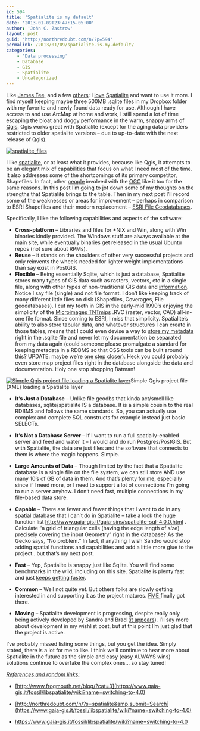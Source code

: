 ```yaml
---
id: 594
title: 'Spatialite is my default'
date: '2013-01-09T23:47:15-05:00'
author: 'John C. Zastrow'
layout: post
guid: 'http://northredoubt.com/n/?p=594'
permalink: /2013/01/09/spatialite-is-my-default/
categories:
    - 'Data processing'
    - Database
    - GIS
    - Spatialite
    - Uncategorized
---
```


Like [James Fee](http://spatiallyadjusted.com/2012/12/18/the-kml-problem/), and a few [others](http://blog.safe.com/2010/09/the-future-looks-bright-for-spatiallite/): I [love](http://northredoubt.com/n/2012/01/16/example-with-php-and-spatialite-part-1/ "Example with PHP and Spatialite, part 1") [Spatialite](http://www.gaia-gis.it/gaia-sins/) and want to use it more. I find myself keeping maybe three 500MB .sqlite files in my Dropbox folder with my favorite and newly found data ready for use. Although I have access to and use ArcMap at home and work, I still spend a lot of time escaping the bloat and doggy performance in the warm, snappy arms of [Qgis](http://qgis.org/). Qgis works great with Spatialite (except for the aging data providers restricted to older spatialite versions – due to up-to-date with the next release of Qgis).

[![spatialite_files](http://northredoubt.com/n/wp-content/uploads/2012/12/spatialite_files-300x263.png)](http://northredoubt.com/n/2013/01/09/spatialite-is-my-default/spatialite_files/)

I like [spatialite](http://slashgeo.org/2010/09/15/FOSS4G-2010-Notes-SpatiaLite-Shapefile-Future), or at least what it provides, because like Qgis, it attempts to be an elegant mix of capabilities that focus on what I need most of the time. It also addresses some of the shortcomings of its primary competitor, Shapefiles. In fact, other [people](http://slashgeo.org/2012/12/21/OGC-Draft-GeoPackage-Specification-Finally-Shapefile-Format-Replacement "http://slashgeo.org/2012/12/21/OGC-Draft-GeoPackage-Specification-Finally-Shapefile-Format-Replacement") involved with the [OGC](http://spatiallyadjusted.com/2012/12/20/ogc-draft-geopackage-specification/) like it too for the same reasons. In this post I’m going to jot down some of my thoughts on the strengths that Spatialite brings to the table. Then in my next post I’ll record some of the weaknesses or areas for improvement – perhaps in comparison to ESRI Shapefiles and their modern replacement – [ESRI File Geodatabases](http://resources.arcgis.com/content/geodatabases/10.0/file-gdb-api).

Specifically, I like the following capabilities and aspects of the software:

- **Cross-platform** – Libraries and files for \*NIX and Win, along with Win binaries kindly provided. The Windows stuff are always available at the main site, while eventually binaries get released in the usual Ubuntu repos (not sure about RPMs).
- **Reuse** – it stands on the shoulders of other very successful projects and only reinvents the wheels needed for lighter weight implementations than say exist in PostGIS.
- **Flexible** – Being essentially Sqlite, which is just a database, Spatialite stores many types of GIS data such as rasters, vectors, etc in a single file, along with other types of non-traditional GIS data and [information](https://groups.google.com/d/msg/spatialite-users/-/ZLiNvyv7wKoJ.). Notice I say file (single) and not file format. I don’t like keeping track of many different little files on disk (Shapefiles, Coverages, File geodatabases). I cut my teeth in GIS in the early-mid 1990’s enjoying the simplicity of the [Microimages TNTmips](http://www.microimages.com) .RVC (raster, vector, CAD) all-in-one file format. Since coming to ESRI, I miss that simplicity. Spatialite’s ability to also store tabular data, and whatever structures I can create in those tables, means that I could even devise a way to [store my metadata](http://gis.stackexchange.com/questions/40994/standard-for-storing-human-metadata-in-spatial-databases) right in the .sqlite file and never let my documentation be separated from my data again (could someone please promulgate a standard for keeping metadata in a RDBMS so that OSS tools can be built around this? UPDATE: maybe we’re [one step closer](https://groups.google.com/d/msg/spatialite-users/-/ZLiNvyv7wKoJ.)). Heck you could probably even store map project files right in the database alongside the data and documentation. Holy one stop shopping Batman!

[![Simple Qgis project file loading a Spatialite layer](http://northredoubt.com/n/wp-content/uploads/2012/12/qgis_project_file-300x243.png)](http://northredoubt.com/n/2013/01/09/spatialite-is-my-default/qgis_project_file/)Simple Qgis project file (XML) loading a Spatialite layer

- **It’s Just a Database** – Unlike file geodbs that kinda act/smell like databases, sqlite/spatialite IS a database. It is a simple cousin to the real RDBMS and follows the same standards. So, you can actually use complex and complete SQL constructs for example instead just basic SELECTs.

- **It’s Not a Database Server** – If I want to run a full spatially-enabled server and feed and water it – I would and do run Postgres/PostGIS. But with Spatialite, the data are just files and the software that connects to them is where the magic happens. Simple.

- **Large Amounts of Data** – Though limited by the fact that a Spatialite database is a single file on the file system, we can still store AND use many 10’s of GB of data in them. And that’s plenty for me, especially since if I need more, or I need to support a lot of connections I’m going to run a server anyhow. I don’t need fast, multiple connections in my file-based data store.
- **Capable** – There are fewer and fewer things that I want to do in any spatial database that I can’t do in Spatialite – take a look the huge function list <http://www.gaia-gis.it/gaia-sins/spatialite-sql-4.0.0.html> . Calculate “a grid of triangular cells (having the edge length of *size*) precisely covering the input Geometry” right in the database? As the Gecko says, “No problem.” In fact, if anything I wish Sandro would stop adding spatial functions and capabilities and add a little more glue to the project.. but that’s my next post.
- **Fast** – Yep, Spatialite is snappy just like Sqlite. You will find some benchmarks in the wild, including on this site. Spatialite is plenty fast and just [keeps getting faster](https://www.gaia-gis.it/fossil/libspatialite/wiki?name=speed-optimization).
- **Common** – Well not quite yet. But others folks are slowly getting interested in and supporting it as the project matures. [FME ](http://docs.safe.com/fme/reader_writerPDF/spatialitefdo.pdf)finally got there.
- **Moving** – Spatialite development is progressing, despite really only being actively developed by Sandro and Brad ([it appears](https://www.gaia-gis.it/fossil/libspatialite/timeline)). I’ll say more about development in my wishlist post, but at this point I’m just glad that the project is active.

I’ve probably missed listing some things, but you get the idea. Simply stated, there is a lot for me to like. I think we’ll continue to hear more about Spatialite in the future as the simple and easy (easy ALWAYS wins) solutions continue to overtake the complex ones… so stay tuned!

<span style="text-decoration: underline;">*References and random links:*</span>

- [http://www.frogmouth.net/blog/?cat=3](https://www.gaia-gis.it/fossil/libspatialite/wiki?name=switching-to-4.0)
- [http://northredoubt.com/n/?s=spatialite&amp;submit=Search](https://www.gaia-gis.it/fossil/libspatialite/wiki?name=switching-to-4.0)

- <https://www.gaia-gis.it/fossil/libspatialite/wiki?name=switching-to-4.0>